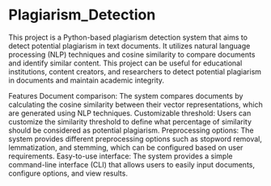 # Plagiarism_Detection

This project is a Python-based plagiarism detection system that aims to detect potential plagiarism in text documents. It utilizes natural language processing (NLP) techniques and cosine similarity to compare documents and identify similar content. This project can be useful for educational institutions, content creators, and researchers to detect potential plagiarism in documents and maintain academic integrity.

Features
Document comparison: The system compares documents by calculating the cosine similarity between their vector representations, which are generated using NLP techniques.
Customizable threshold: Users can customize the similarity threshold to define what percentage of similarity should be considered as potential plagiarism.
Preprocessing options: The system provides different preprocessing options such as stopword removal, lemmatization, and stemming, which can be configured based on user requirements.
Easy-to-use interface: The system provides a simple command-line interface (CLI) that allows users to easily input documents, configure options, and view results.
